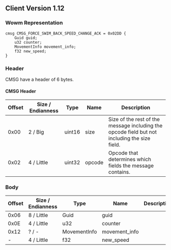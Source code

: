## Client Version 1.12

### Wowm Representation
```rust,ignore
cmsg CMSG_FORCE_SWIM_BACK_SPEED_CHANGE_ACK = 0x02DD {
    Guid guid;    
    u32 counter;    
    MovementInfo movement_info;    
    f32 new_speed;    
}
```
### Header
CMSG have a header of 6 bytes.

#### CMSG Header
| Offset | Size / Endianness | Type   | Name   | Description |
| ------ | ----------------- | ------ | ------ | ----------- |
| 0x00   | 2 / Big           | uint16 | size   | Size of the rest of the message including the opcode field but not including the size field.|
| 0x02   | 4 / Little        | uint32 | opcode | Opcode that determines which fields the message contains.|
### Body
| Offset | Size / Endianness | Type | Name | Description |
| ------ | ----------------- | ---- | ---- | ----------- |
| 0x06 | 8 / Little | Guid | guid |  |
| 0x0E | 4 / Little | u32 | counter |  |
| 0x12 | ? / - | MovementInfo | movement_info |  |
| - | 4 / Little | f32 | new_speed |  |
